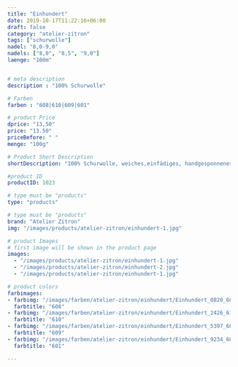 ```yaml
---
title: "Einhundert"
date: 2019-10-17T11:22:16+06:00
draft: false
category: "atelier-zitron"
tags: ["schurwolle"]	
nadel: "8,0-9,0" 
nadels: ["8,0", "8,5", "9,0"] 
laenge: "100m"	


# meta description
description : "100% Schurwolle"

# Farben
farben : "608|610|609|601"

# product Price
dprice: "13,50"
price: "13.50"
priceBefore: " "
menge: "100g"

# Product Short Description
shortDescription: "100% Schurwolle, weiches,einfädiges, handgesponnenes Garn für  winterliche Accessoires"

#product ID
productID: 1023

# type must be "products"
type: "products"

# type must be "products"
brand: "Atelier Zitron"
img: "/images/products/atelier-zitron/einhundert-1.jpg"   

# product Images
# first image will be shown in the product page
images:
  - "/images/products/atelier-zitron/einhundert-1.jpg"
  - "/images/products/atelier-zitron/einhundert-2.jpg"
  - "/images/products/atelier-zitron/einhundert-1.jpg"

# product colors
farbimages:
- farbimg: "/images/farben/atelier-zitron/einhundert/Einhundert_0820_608_1.jpg"	
  farbtitle: "608"
- farbimg: "/images/farben/atelier-zitron/einhundert/Einhundert_2426_610_1.jpg"	
  farbtitle: "610"
- farbimg: "/images/farben/atelier-zitron/einhundert/Einhundert_5397_609_1.jpg"	
  farbtitle: "609"
- farbimg: "/images/farben/atelier-zitron/einhundert/Einhundert_9234_601_1.jpg"
  farbtitle: "601"

---
```



